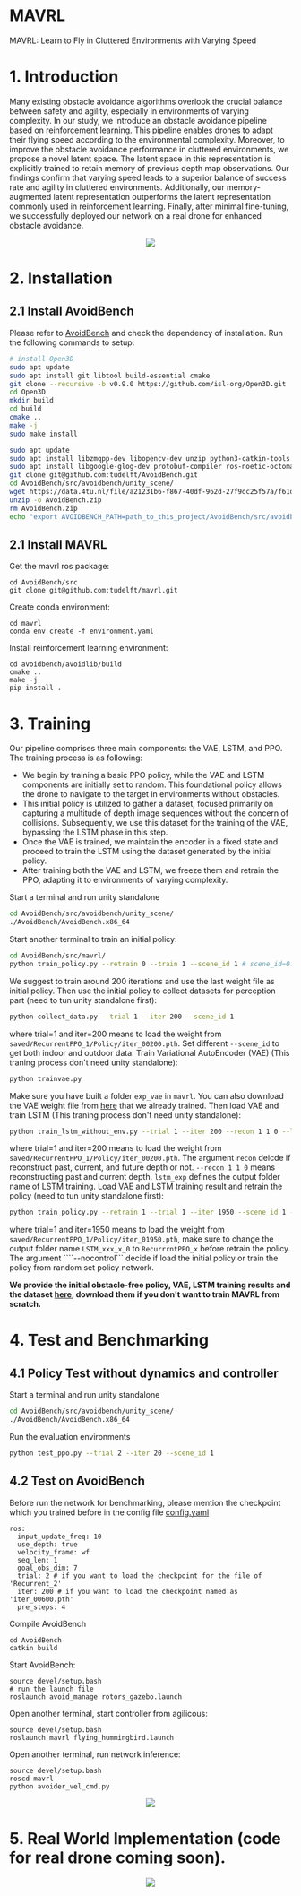 # MAVRL
MAVRL: Learn to Fly in Cluttered Environments with Varying Speed

# 1. Introduction
Many existing obstacle avoidance algorithms overlook the crucial balance between safety and agility, especially in environments of varying complexity. In our study, we introduce an obstacle avoidance pipeline based on reinforcement learning. This pipeline enables drones to adapt their flying speed according to the environmental complexity. Moreover, to improve the obstacle avoidance performance in cluttered environments, we propose a novel latent space. The latent space in this representation is explicitly trained to retain memory of previous depth map observations. Our findings confirm that varying speed leads to a superior balance of success rate and agility in cluttered environments. Additionally, our memory-augmented latent representation outperforms the latent representation commonly used in reinforcement learning. Finally, after minimal fine-tuning, we successfully deployed our network on a real drone for enhanced obstacle avoidance.

<p align="center">
  <img src="https://github.com/tudelft/mavrl/blob/main/imgs/cover_720.gif"/>
</p>

# 2. Installation

## 2.1 Install AvoidBench
Please refer to [AvoidBench](https://github.com/tudelft/AvoidBench) and check the dependency of installation. Run the following commands to setup:
``` bash
# install Open3D
sudo apt update
sudo apt install git libtool build-essential cmake
git clone --recursive -b v0.9.0 https://github.com/isl-org/Open3D.git
cd Open3D
mkdir build
cd build
cmake ..
make -j
sudo make install
```

``` bash
sudo apt update
sudo apt install libzmqpp-dev libopencv-dev unzip python3-catkin-tools
sudo apt install libgoogle-glog-dev protobuf-compiler ros-noetic-octomap-msgs ros-noetic-octomap-ros python3-vcstool
git clone git@github.com:tudelft/AvoidBench.git
cd AvoidBench/src/avoidbench/unity_scene/
wget https://data.4tu.nl/file/a21231b6-f867-40df-962d-27f9dc25f57a/f61dfc92-7659-4637-a355-e119a9ec4ac5
unzip -o AvoidBench.zip
rm AvoidBench.zip
echo "export AVOIDBENCH_PATH=path_to_this_project/AvoidBench/src/avoidbench" >> ~/.bashrc
```

## 2.1 Install MAVRL
Get the mavrl ros package:
``` bashs
cd AvoidBench/src
git clone git@github.com:tudelft/mavrl.git
```
Create conda environment:
```
cd mavrl
conda env create -f environment.yaml
```
Install reinforcement learning environment:
```
cd avoidbench/avoidlib/build
cmake ..
make -j
pip install .
```

# 3. Training
Our pipeline comprises three main components: the VAE, LSTM, and PPO. The training process is as following:
+ We begin by training a basic PPO policy, while the VAE and LSTM components are initially set to random. This foundational policy allows the drone to navigate to the target in environments without obstacles.
+ This initial policy is utilized to gather a dataset, focused primarily on capturing a multitude of depth image sequences without the concern of collisions. Subsequently, we use this dataset for the training of the VAE, bypassing the LSTM phase in this step.
+ Once the VAE is trained, we maintain the encoder in a fixed state and proceed to train the LSTM using the dataset generated by the initial policy.
+ After training both the VAE and LSTM, we freeze them and retrain the PPO, adapting it to environments of varying complexity.

Start a terminal and run unity standalone
``` bash
cd AvoidBench/src/avoidbench/unity_scene/
./AvoidBench/AvoidBench.x86_64
```
Start another terminal to train an initial policy:
``` bash
cd AvoidBench/src/mavrl/
python train_policy.py --retrain 0 --train 1 --scene_id 1 # scene_id=0: indoor warehouse, scene_id=1: outdoor forest
```

We suggest to train around 200 iterations and use the last weight file as initial policy. Then use the initial policy to collect datasets for perception part (need to tun unity standalone first):
``` bash
python collect_data.py --trial 1 --iter 200 --scene_id 1
```
where trial=1 and iter=200 means to load the weight from ```saved/RecurrentPPO_1/Policy/iter_00200.pth```. Set different ```--scene_id``` to get both indoor and outdoor data.
Train Variational AutoEncoder (VAE) (This traning process don't need unity standalone):
``` bash
python trainvae.py
```
Make sure you have built a folder ```exp_vae``` in ```mavrl```. You can also download the VAE weight file from [here](https://data.4tu.nl/file/a21231b6-f867-40df-962d-27f9dc25f57a/37a56e7d-0e19-48b2-9eb2-1e6457213c28) that we already trained.
Then load VAE and train LSTM (This traning process don't need unity standalone):
``` bash
python train_lstm_without_env.py --trial 1 --iter 200 --recon 1 1 0 --lstm_exp LSTM_110_0
```
where trial=1 and iter=200 means to load the weight from ```saved/RecurrentPPO_1/Policy/iter_00200.pth```. The argument ```recon``` deicde if reconstruct past, current, and future depth or not. ```--recon 1 1 0``` means reconstructing past and current depth. ```lstm_exp``` defines the output folder name of LSTM training.
Load VAE and LSTM training result and retrain the policy (need to tun unity standalone first):
```bash
python train_policy.py --retrain 1 --trial 1 --iter 1950 --scene_id 1 --nocontrol 1
```
where trial=1 and iter=1950 means to load the weight from ```saved/RecurrentPPO_1/Policy/iter_01950.pth```, make sure to change the output folder name ```LSTM_xxx_x_0``` to ```RecurrrntPPO_x``` before retrain the policy. The argument ````--nocontrol``` decide if load the initial policy or train the policy from random set policy network.

**We provide the initial obstacle-free policy, VAE, LSTM training results and the dataset [here](https://data.4tu.nl/datasets/a21231b6-f867-40df-962d-27f9dc25f57a), download them if you don't want to train MAVRL from scratch.**

# 4. Test and Benchmarking
## 4.1 Policy Test without dynamics and controller
Start a terminal and run unity standalone
``` bash
cd AvoidBench/src/avoidbench/unity_scene/
./AvoidBench/AvoidBench.x86_64
```
Run the evaluation environments
```bash
python test_ppo.py --trial 2 --iter 20 --scene_id 1
```

## 4.2 Test on AvoidBench
Before run the network for benchmarking, please mention the checkpoint which you trained before in the config file [config.yaml](https://github.com/tudelft/mavrl/blob/main/configs/control/config.yaml)
```
ros:
  input_update_freq: 10
  use_depth: true
  velocity_frame: wf
  seq_len: 1
  goal_obs_dim: 7
  trial: 2 # if you want to load the checkpoint for the file of 'Recurrent_2'
  iter: 200 # if you want to load the checkpoint named as 'iter_00600.pth'
  pre_steps: 4
```
Compile AvoidBench
```
cd AvoidBench
catkin build
```
Start AvoidBench:
```
source devel/setup.bash
# run the launch file
roslaunch avoid_manage rotors_gazebo.launch
```
Open another terminal, start controller from agilicous:
```
source devel/setup.bash
roslaunch mavrl flying_hummingbird.launch
```
Open another terminal, run network inference:
```
source devel/setup.bash
roscd mavrl
python avoider_vel_cmd.py
```

<p align="center">
  <img src="https://github.com/tudelft/mavrl/blob/main/imgs/sim.gif"/>
</p>

# 5. Real World Implementation (code for real drone coming soon).

<p align="center">
  <img src="https://github.com/tudelft/mavrl/blob/main/imgs/zoo.gif"/>
</p>
